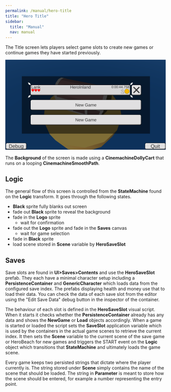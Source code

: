 ```yaml
---
permalink: /manual/hero-title
title: "Hero Title"
sidebar:
  title: "Manual"
  nav: manual
---
```


The Title screen lets players select game slots to create new games or continue games they have started previously.

<p align="center">
  <img src="/assets/images/hero/heroTitle.png" />
</p>

The __Background__ of the screen is made using a __CinemachineDollyCart__ that runs on a looping __CinemachineSmoothPath__.

## Logic

The general flow of this screen is controlled from the __StateMachine__ found on the __Logic__ transform. It goes through the following states.
- __Black__ sprite fully blanks out screen 
- fade out __Black__ sprite to reveal the background
- fade in the __Logo__ sprite
  - wait for confirmation
- fade out the __Logo__ sprite and fade in the __Saves__ canvas
  - wait for game selection
- fade in __Black__ sprite
- load scene stored in __Scene__ variable by __HeroSaveSlot__

## Saves

Save slots are found in __UI>Saves>Contents__ and use the __HeroSaveSlot__ prefab. They each have a minimal character setup including a __PersistenceContainer__ and __GenericCharacter__ which loads data from the configured save index. The prefabs displaying health and money use that to load their data. You can check the data of each save slot from the editor using the "Edit Save Data" debug button in the inspector of the container.

The behaviour of each slot is defined in the __HeroSaveSlot__ visual script. When it starts it checks whether the __PersistenceContainer__ already has any data and shows the __NewGame__ or __Load__ objects accordingly. When a game is started or loaded the script sets the __SaveSlot__ application variable which is used by the containers in the actual game scenes to retrieve the current index. It then sets the __Scene__ variable to the current scene of the save game or HeroBeach for new games and triggers the START event on the __Logic__ object which transitions that __StateMachine__ and ultimately loads the game scene.

Every game keeps two persisted strings that dictate where the player currently is. The string stored under __Scene__ simply contains the name of the scene that should be loaded. The string in __Parameter__ is meant to store how the scene should be entered, for example a number representing the entry point.